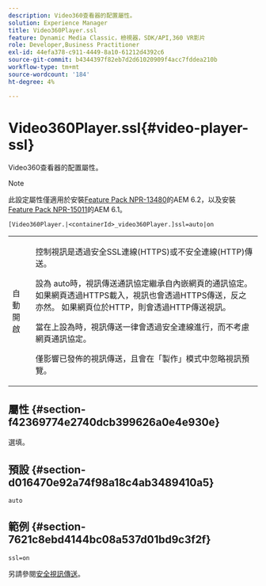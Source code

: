 ```yaml
---
description: Video360查看器的配置屬性。
solution: Experience Manager
title: Video360Player.ssl
feature: Dynamic Media Classic，檢視器，SDK/API,360 VR影片
role: Developer,Business Practitioner
exl-id: 44efa378-c911-4449-8a10-61212d4392c6
source-git-commit: b4344397f82eb7d2d61020909f4acc7fddea210b
workflow-type: tm+mt
source-wordcount: '184'
ht-degree: 4%

---
```


# Video360Player.ssl{#video-player-ssl}

Video360查看器的配置屬性。

>[!NOTE]
>
>此設定屬性僅適用於安裝[Feature Pack NPR-13480](https://www.adobeaemcloud.com/content/marketplace/marketplaceProxy.html?packagePath=/content/companies/public/adobe/packages/cq620/featurepack/cq-6.2.0-featurepack-13480)的AEM 6.2，以及安裝[Feature Pack NPR-15011](https://www.adobeaemcloud.com/content/marketplace/marketplaceProxy.html?packagePath=/content/companies/public/adobe/packages/cq610/featurepack/cq-6.1.0-featurepack-15011)的AEM 6.1。

`[Video360Player.|<containerId>_video360Player.]ssl=auto|on`

<table id="table_C616483932C2482CA9794DDD7313FD7C"> 
 <tbody> 
  <tr> 
   <td colname="col1"> <p> <span class="codeph"> 自動開啟</span> </p> </td> 
   <td colname="col2"> <p> 控制視訊是透過安全SSL連線(HTTPS)或不安全連線(HTTP)傳送。 </p> <p>設為<span class="codeph"> auto</span>時，視訊傳送通訊協定繼承自內嵌網頁的通訊協定。 如果網頁透過HTTPS載入，視訊也會透過HTTPS傳送，反之亦然。 如果網頁位於HTTP，則會透過HTTP傳送視訊。 </p> <p>當在</span>上設為<span class="codeph">時，視訊傳送一律會透過安全連線進行，而不考慮網頁通訊協定。 </span></p> <p>僅影響已發佈的視訊傳送，且會在「製作」模式中忽略視訊預覽。 </p> </td> 
  </tr> 
 </tbody> 
</table>

## 屬性 {#section-f42369774e2740dcb399626a0e4e930e}

選填。

## 預設 {#section-d016470e92a74f98a18c4ab3489410a5}

`auto`

## 範例 {#section-7621c8ebd4144bc08a537d01bd9c3f2f}

```
ssl=on
```

<!--<a id="section_5943AC73316749C68761FF7F74DA7547"></a>-->

另請參閱[安全視訊傳送](../../../c-html5-aem-asset-viewers/c-html5-aem-video360/c-html5-aem-video360-securevideodelivery.md#concept-13f66fdd4a52494aa516cd0f36fdac27)。
